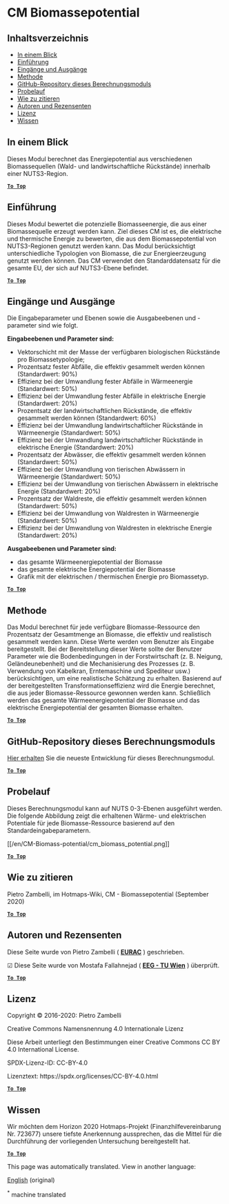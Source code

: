 <h1> <a class="anchor" id="cm-biomass-potential" href="#cm-biomass-potential"><i class="fa fa-link"></i></a> CM Biomassepotential </h1><h2> <a class="anchor" id="table-of-contents" href="#table-of-contents"><i class="fa fa-link"></i></a> Inhaltsverzeichnis </h2><ul><li> <a href="#in-a-glance">In einem Blick</a> </li><li> <a href="#introduction">Einführung</a> </li><li> <a href="#inputs-and-outputs">Eingänge und Ausgänge</a> </li><li> <a href="#method">Methode</a> </li><li> <a href="#github-repository-of-this-calculation-module">GitHub-Repository dieses Berechnungsmoduls</a> </li><li> <a href="#sample-run">Probelauf</a> </li><li> <a href="#how-to-cite">Wie zu zitieren</a> </li><li> <a href="#authors-and-reviewers">Autoren und Rezensenten</a> </li><li> <a href="#license">Lizenz</a> </li><li> <a href="#acknowledgement">Wissen</a> </li></ul><h2> <a class="anchor" id="in-a-glance" href="#in-a-glance"><i class="fa fa-link"></i></a> In einem Blick </h2><p> Dieses Modul berechnet das Energiepotential aus verschiedenen Biomassequellen (Wald- und landwirtschaftliche Rückstände) innerhalb einer NUTS3-Region. </p><p> <a href="#table-of-contents"><strong><code>To Top</code></strong></a> </p> <h2> <a class="anchor" id="introduction" href="#introduction"><i class="fa fa-link"></i></a> Einführung </h2><p> Dieses Modul bewertet die potenzielle Biomasseenergie, die aus einer Biomassequelle erzeugt werden kann. Ziel dieses CM ist es, die elektrische und thermische Energie zu bewerten, die aus dem Biomassepotential von NUTS3-Regionen genutzt werden kann. Das Modul berücksichtigt unterschiedliche Typologien von Biomasse, die zur Energieerzeugung genutzt werden können. Das CM verwendet den Standarddatensatz für die gesamte EU, der sich auf NUTS3-Ebene befindet. </p><p> <a href="#table-of-contents"><strong><code>To Top</code></strong></a> </p> <h2> <a class="anchor" id="inputs-and-outputs" href="#inputs-and-outputs"><i class="fa fa-link"></i></a> Eingänge und Ausgänge </h2><p> Die Eingabeparameter und Ebenen sowie die Ausgabeebenen und -parameter sind wie folgt. </p><p> <strong>Eingabeebenen und Parameter sind:</strong> </p><ul><li> Vektorschicht mit der Masse der verfügbaren biologischen Rückstände pro Biomassetypologie; </li><li> Prozentsatz fester Abfälle, die effektiv gesammelt werden können (Standardwert: 90%) </li><li> Effizienz bei der Umwandlung fester Abfälle in Wärmeenergie (Standardwert: 50%) </li><li> Effizienz bei der Umwandlung fester Abfälle in elektrische Energie (Standardwert: 20%) </li><li> Prozentsatz der landwirtschaftlichen Rückstände, die effektiv gesammelt werden können (Standardwert: 60%) </li><li> Effizienz bei der Umwandlung landwirtschaftlicher Rückstände in Wärmeenergie (Standardwert: 50%) </li><li> Effizienz bei der Umwandlung landwirtschaftlicher Rückstände in elektrische Energie (Standardwert: 20%) </li><li> Prozentsatz der Abwässer, die effektiv gesammelt werden können (Standardwert: 50%) </li><li> Effizienz bei der Umwandlung von tierischen Abwässern in Wärmeenergie (Standardwert: 50%) </li><li> Effizienz bei der Umwandlung von tierischen Abwässern in elektrische Energie (Standardwert: 20%) </li><li> Prozentsatz der Waldreste, die effektiv gesammelt werden können (Standardwert: 50%) </li><li> Effizienz bei der Umwandlung von Waldresten in Wärmeenergie (Standardwert: 50%) </li><li> Effizienz bei der Umwandlung von Waldresten in elektrische Energie (Standardwert: 20%) </li></ul><p> <strong>Ausgabeebenen und Parameter sind:</strong> </p><ul><li> das gesamte Wärmeenergiepotential der Biomasse </li><li> das gesamte elektrische Energiepotential der Biomasse </li><li> Grafik mit der elektrischen / thermischen Energie pro Biomassetyp. </li></ul><p> <a href="#table-of-contents"><strong><code>To Top</code></strong></a> </p> <h2> <a class="anchor" id="method" href="#method"><i class="fa fa-link"></i></a> Methode </h2><p> Das Modul berechnet für jede verfügbare Biomasse-Ressource den Prozentsatz der Gesamtmenge an Biomasse, die effektiv und realistisch gesammelt werden kann. Diese Werte werden vom Benutzer als Eingabe bereitgestellt. Bei der Bereitstellung dieser Werte sollte der Benutzer Parameter wie die Bodenbedingungen in der Forstwirtschaft (z. B. Neigung, Geländeunebenheit) und die Mechanisierung des Prozesses (z. B. Verwendung von Kabelkran, Erntemaschine und Spediteur usw.) berücksichtigen, um eine realistische Schätzung zu erhalten. Basierend auf der bereitgestellten Transformationseffizienz wird die Energie berechnet, die aus jeder Biomasse-Ressource gewonnen werden kann. Schließlich werden das gesamte Wärmeenergiepotential der Biomasse und das elektrische Energiepotential der gesamten Biomasse erhalten. </p><p> <a href="#table-of-contents"><strong><code>To Top</code></strong></a> </p> <h2> <a class="anchor" id="github-repository-of-this-calculation-module" href="#github-repository-of-this-calculation-module"><i class="fa fa-link"></i></a> GitHub-Repository dieses Berechnungsmoduls </h2><p> <a href="https://github.com/HotMaps/biomass_potential">Hier erhalten</a> Sie die neueste Entwicklung für dieses Berechnungsmodul. </p><p> <a href="#table-of-contents"><strong><code>To Top</code></strong></a> </p> <h2> <a class="anchor" id="sample-run" href="#sample-run"><i class="fa fa-link"></i></a> Probelauf </h2><p> Dieses Berechnungsmodul kann auf NUTS 0-3-Ebenen ausgeführt werden. Die folgende Abbildung zeigt die erhaltenen Wärme- und elektrischen Potentiale für jede Biomasse-Ressource basierend auf den Standardeingabeparametern. </p><p> [[/en/CM-Biomass-potential/cm_biomass_potential.png]] </p><p> <a href="#table-of-contents"><strong><code>To Top</code></strong></a> </p> <h2> <a class="anchor" id="how-to-cite" href="#how-to-cite"><i class="fa fa-link"></i></a> Wie zu zitieren </h2><p> Pietro Zambelli, im Hotmaps-Wiki, CM - Biomassepotential (September 2020) </p><p> <a href="#table-of-contents"><strong><code>To Top</code></strong></a> </p> <h2> <a class="anchor" id="authors-and-reviewers" href="#authors-and-reviewers"><i class="fa fa-link"></i></a> Autoren und Rezensenten </h2><p> Diese Seite wurde von Pietro Zambelli ( <strong><a href="http://www.eurac.edu">EURAC</a></strong> ) geschrieben. </p><p> ☑ Diese Seite wurde von Mostafa Fallahnejad ( <strong><a href="https://eeg.tuwien.ac.at/">EEG - TU Wien</a></strong> ) überprüft. </p><p> <a href="#table-of-contents"><strong><code>To Top</code></strong></a> </p> <h2> <a class="anchor" id="license" href="#license"><i class="fa fa-link"></i></a> Lizenz </h2><p> Copyright © 2016-2020: Pietro Zambelli </p><p> Creative Commons Namensnennung 4.0 Internationale Lizenz </p><p> Diese Arbeit unterliegt den Bestimmungen einer Creative Commons CC BY 4.0 International License. </p><p> SPDX-Lizenz-ID: CC-BY-4.0 </p><p> Lizenztext: https://spdx.org/licenses/CC-BY-4.0.html </p><p> <a href="#table-of-contents"><strong><code>To Top</code></strong></a> </p> <h2> <a class="anchor" id="acknowledgement" href="#acknowledgement"><i class="fa fa-link"></i></a> Wissen </h2><p> Wir möchten dem Horizon 2020 Hotmaps-Projekt (Finanzhilfevereinbarung Nr. 723677) unsere tiefste Anerkennung aussprechen, das die Mittel für die Durchführung der vorliegenden Untersuchung bereitgestellt hat. </p><p> <a href="#table-of-contents"><strong><code>To Top</code></strong></a> </p>
<!--- THIS IS A SUPER UNIQUE IDENTIFIER -->

This page was automatically translated. View in another language:

[English](../en/CM-Biomass-potential) (original)  

<sup>\*</sup> machine translated
